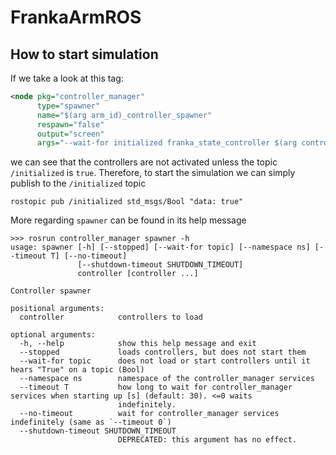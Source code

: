 # FrankaArmROS

## How to start simulation

If we take a look at this tag:

```xml
<node pkg="controller_manager" 
      type="spawner" 
      name="$(arg arm_id)_controller_spawner" 
      respawn="false" 
      output="screen" 
      args="--wait-for initialized franka_state_controller $(arg controller)" />
```

we can see that the controllers are not activated unless the topic `/initialized` is `true`. Therefore, to start the simulation we can simply publish to the `/initialized` topic

```console
rostopic pub /initialized std_msgs/Bool "data: true"
```

More regarding `spawner` can be found in its help message

```console
>>> rosrun controller_manager spawner -h
usage: spawner [-h] [--stopped] [--wait-for topic] [--namespace ns] [--timeout T] [--no-timeout]
               [--shutdown-timeout SHUTDOWN_TIMEOUT]
               controller [controller ...]

Controller spawner

positional arguments:
  controller            controllers to load

optional arguments:
  -h, --help            show this help message and exit
  --stopped             loads controllers, but does not start them
  --wait-for topic      does not load or start controllers until it hears "True" on a topic (Bool)
  --namespace ns        namespace of the controller_manager services
  --timeout T           how long to wait for controller_manager services when starting up [s] (default: 30). <=0 waits
                        indefinitely.
  --no-timeout          wait for controller_manager services indefinitely (same as `--timeout 0`)
  --shutdown-timeout SHUTDOWN_TIMEOUT
                        DEPRECATED: this argument has no effect.
```
